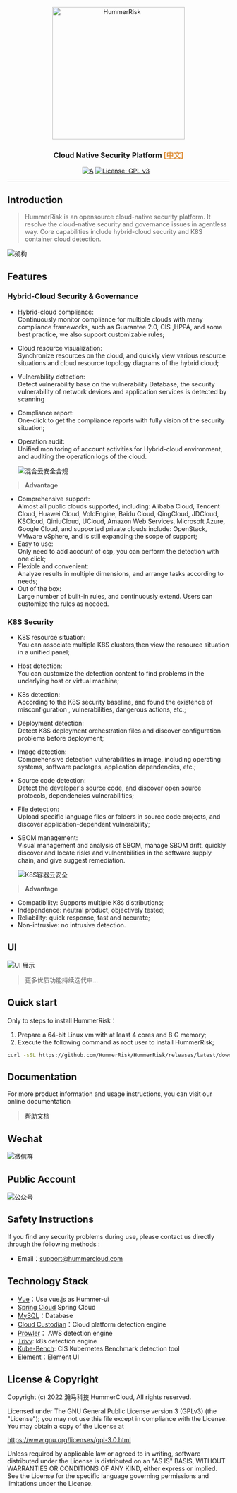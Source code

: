 <p align="center">
    <a href="https://hummerrisk.com">
        <img src="./hummer-ui/src/assets/img/logo/logo-dark.png" alt="HummerRisk" width="300"/>
    </a>
</p>
<h3 align="center">
    Cloud Native Security Platform 
    <a href="https://github.com/hummerrisk/hummerrisk/blob/master/README.md" style="color: #df913c;">[中文]</a>
</h3>

<p align="center">
    <a href="https://www.codacy.com/gh/hummerrisk/hummerrisk/dashboardutm_source=github.com&amp;utm_medium=referral&amp;utm_content=hummerrisk/hummerrisk&amp;utm_campaign=Badge_Grade"><img src="https://app.codacy.com/project/badge/Grade/3331d2c045ae4d0ba1fd8fdd623186e7" alt="A"/></a>
    <a href="https://www.gnu.org/licenses/old-licenses/gpl-3.0"><img src="https://img.shields.io/github/license/hummerrisk/hummerrisk?color=%231890FF&style=flat-square" alt="License: GPL v3"></a>
    <a href="https://github.com/hummerrisk/hummerrisk/releases/latest"><img src="https://img.shields.io/github/v/release/hummerrisk/hummerrisk" alt=""></a>
    <a href="https://github.com/hummerrisk/hummerrisk"><img src="https://img.shields.io/github/stars/hummerrisk/hummerrisk?color=%231890FF&style=flat-square" alt=""></a>
    <a href="https://github.com/hummerrisk/hummerrisk/releases"><img src="https://img.shields.io/github/downloads/hummerrisk/hummerrisk/total" alt=""></a>
</p>
<hr/>

## Introduction

> HummerRisk is an opensource cloud-native security platform. It resolve the  cloud-native security and governance issues in agentless way. Core capabilities include hybrid-cloud security and K8S container cloud detection.


![架构](./hummer-ui/src/assets/img/readme/architecturev-en.png)

## Features

### **Hybrid-Cloud Security & Governance**

* Hybrid-cloud compliance:  
   Continuously monitor compliance for multiple clouds with many compliance frameworks, such as Guarantee 2.0, CIS ,HPPA, and some best practice, we also support customizable rules;
* Cloud resource visualization:  
  Synchronize resources on the cloud, and quickly view various resource situations and cloud resource topology diagrams of the hybrid cloud;
* Vulnerability detection:   
  Detect vulnerability base on the vulnerability Database, the security vulnerability of network devices and application services is detected by scanning
* Compliance report:  
  One-click to get the compliance reports with fully vision of the security situation;
* Operation audit:  
  Unified monitoring of account activities for Hybrid-cloud environment, and auditing the operation logs of the cloud.
  

  ![混合云安全合规](./hummer-ui/src/assets/img/readme/multicloud-en.png)

>**Advantage**

* Comprehensive support:   
Almost all public clouds supported, including: Alibaba Cloud, Tencent Cloud, Huawei Cloud, VolcEngine, Baidu Cloud, QingCloud, JDCloud, KSCloud, QiniuCloud, UCloud, Amazon Web Services, Microsoft Azure, Google Cloud, and supported private clouds include: OpenStack, VMware vSphere, and is still expanding the scope of support;
* Easy to use:   
Only need to add account of csp, you can perform the detection with one click;
* Flexible and convenient:   
 Analyze results in multiple dimensions, and arrange tasks according to needs;
* Out of the box:   
Large number of built-in rules, and continuously extend. Users can customize the rules as needed.


### **K8S Security**

* K8S resource situation:  
   You can associate multiple K8S clusters,then view the resource situation in a unified panel;
* Host detection:  
   You can customize the detection content to find problems in the underlying host or virtual machine;
* K8s detection:     
   According to the K8S security baseline, and found the existence of misconfiguration , vulnerabilities, dangerous actions, etc.;
* Deployment detection:  
   Detect K8S deployment orchestration files and discover configuration problems before deployment;
* Image detection:  
   Comprehensive detection vulnerabilities in image, including operating systems, software packages, application dependencies, etc.;
* Source code detection:  
   Detect the developer's source code, and discover open source protocols, dependencies vulnerabilities;
* File detection:  
   Upload specific language files or folders in source code projects, and discover application-dependent vulnerability;
* SBOM management:  
   Visual management and analysis of SBOM, manage SBOM drift, quickly discover and locate risks and vulnerabilities in the software supply chain, and give suggest remediation.

  ![K8S容器云安全](./hummer-ui/src/assets/img/readme/k8s-en.png)


>**Advantage**

* Compatibility: Supports multiple K8s distributions;
* Independence: neutral product, objectively tested;
* Reliability: quick response, fast and accurate;
* Non-intrusive: no intrusive detection.

## UI

![UI 展示](./hummer-ui/src/assets/img/gif/hummerrisk.gif)

> 更多优质功能持续迭代中...

## Quick start

Only to steps to install HummerRisk：

1. Prepare a 64-bit Linux vm with at least 4 cores and 8 G memory;
2. Execute the following command as root user to install HummerRisk;

```sh
curl -sSL https://github.com/HummerRisk/HummerRisk/releases/latest/download/quick_start.sh | sh
```

## Documentation

For more product information and usage instructions, you can visit our online  documentation

> [帮助文档](https://docs.hummerrisk.com)


## Wechat

![微信群](./hummer-ui/src/assets/img/readme/contact_me_qr.png)

## Public Account

![公众号](./hummer-ui/src/assets/img/readme/qrcode_gongzhonghao.jpeg)


## Safety Instructions

If you find any security problems during use, please contact us directly through the following methods :

- Email：support@hummercloud.com

## Technology Stack

- [Vue](https://vuejs.org/)：Use vue.js as Hummer-ui
- [Spring Cloud](https://spring.io/projects/spring-cloud) Spring Cloud
- [MySQL](https://www.mysql.com/)：Database
- [Cloud Custodian](https://cloudcustodian.io/)：Cloud platform detection engine
- [Prowler](https://prowler.pro/)： AWS detection engine
- [Trivy](https://github.com/aquasecurity/trivy): k8s detection engine
- [Kube-Bench](https://github.com/aquasecurity/kube-bench): CIS Kubernetes Benchmark detection tool
- [Element](https://element.eleme.cn/#/)：Element UI

## License & Copyright

Copyright (c) 2022 瀚马科技 HummerCloud, All rights reserved.

Licensed under The GNU General Public License version 3 (GPLv3) (the "License"); you may not use this file except in compliance with the License. You may obtain a copy of the License at

https://www.gnu.org/licenses/gpl-3.0.html

Unless required by applicable law or agreed to in writing, software distributed under the License is distributed on an "AS IS" BASIS, WITHOUT WARRANTIES OR CONDITIONS OF ANY KIND, either express or implied. See the License for the specific language governing permissions and limitations under the License.
